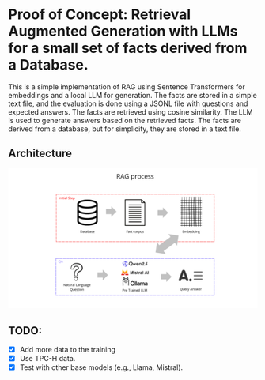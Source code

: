 # Proof of Concept: Retrieval Augmented Generation with LLMs for a small set of facts derived from a Database.

This is a simple implementation of RAG using Sentence Transformers for embeddings and a local LLM for generation. The facts are stored in a simple text file, and the evaluation is done using a JSONL file with questions and expected answers. The facts are retrieved using cosine similarity. The LLM is used to generate answers based on the retrieved facts. The facts are derived from a database, but for simplicity, they are stored in a text file.

## Architecture

![Architecture](./2.png)

## TODO:

- [x] Add more data to the training
- [x] Use TPC-H data.
- [x] Test with other base models (e.g., Llama, Mistral).
